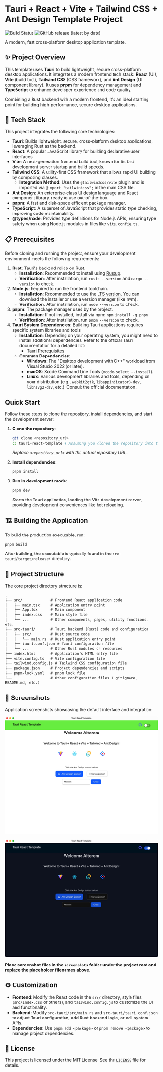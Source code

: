 # Tauri + React + Vite + Tailwind CSS + Ant Design Template Project

![Build Status](https://github.com/alterem/tauri-react-template/actions/workflows/build.yml/badge.svg) ![GitHub release (latest by date)](https://img.shields.io/github/v/release/alterem/tauri-react-template)


A modern, fast cross-platform desktop application template.

## ✨ Project Overview

This template uses **Tauri** to build lightweight, secure cross-platform desktop applications. It integrates a modern frontend tech stack: **React** (UI), **Vite** (build tool), **Tailwind CSS** (CSS framework), and **Ant Design** (UI component library). It uses **pnpm** for dependency management and **TypeScript** to enhance developer experience and code quality.

Combining a Rust backend with a modern frontend, it's an ideal starting point for building high-performance, secure desktop applications.

## 🚀 Tech Stack

This project integrates the following core technologies:

*   **Tauri**: Builds lightweight, secure, cross-platform desktop applications, leveraging Rust as the backend.
*   **React**: A popular JavaScript library for building declarative user interfaces.
*   **Vite**: A next-generation frontend build tool, known for its fast development server startup and build speeds.
*   **Tailwind CSS**: A utility-first CSS framework that allows rapid UI building by composing classes.
    *   **Integration Method**: Uses the `@tailwindcss/vite` plugin and is imported via `@import "tailwindcss";` in the main CSS file.
*   **Ant Design**: An enterprise-class UI design language and React component library, ready to use out-of-the-box.
*   **pnpm**: A fast and disk-space efficient package manager.
*   **TypeScript**: A superset of JavaScript that provides static type checking, improving code maintainability.
*   **@types/node**: Provides type definitions for Node.js APIs, ensuring type safety when using Node.js modules in files like `vite.config.ts`.

## 📋 Prerequisites

Before cloning and running the project, ensure your development environment meets the following requirements:

1.  **Rust**: Tauri's backend relies on Rust.
    *   **Installation**: Recommended to install using [Rustup](https://rustup.rs/).
    *   **Verification**: After installation, run `rustc --version` and `cargo --version` to check.
2.  **Node.js**: Required to run the frontend toolchain.
    *   **Installation**: Recommended to use the [LTS version](https://nodejs.org/). You can download the installer or use a version manager (like nvm).
    *   **Verification**: After installation, run `node --version` to check.
3.  **pnpm**: The package manager used by the project.
    *   **Installation**: If not installed, install via npm: `npm install -g pnpm`
    *   **Verification**: After installation, run `pnpm --version` to check.
4.  **Tauri System Dependencies**: Building Tauri applications requires specific system libraries and tools.
    *   **Installation**: Depending on your operating system, you might need to install additional dependencies. Refer to the official Tauri documentation for a detailed list:
        *   [Tauri Prerequisites](https://tauri.app/v1/guides/getting-started/prerequisites)
    *   **Common Dependencies**:
        *   **Windows**: The "Desktop development with C++" workload from Visual Studio 2022 (or later).
        *   **macOS**: Xcode Command Line Tools (`xcode-select --install`).
        *   **Linux**: Various development libraries and tools, depending on your distribution (e.g., `webkit2gtk`, `libappindicator3-dev`, `librsvg2-dev`, etc.). Consult the official documentation.

## Quick Start

Follow these steps to clone the repository, install dependencies, and start the development server:

1.  **Clone the repository**:
    ```bash
    git clone <repository_url>
    cd tauri-react-template # Assuming you cloned the repository into this directory
    ```
    *Replace `<repository_url>` with the actual repository URL.*

2.  **Install dependencies**:
    ```bash
    pnpm install
    ```

3.  **Run in development mode**:
    ```bash
    pnpm dev
    ```
    Starts the Tauri application, loading the Vite development server, providing development conveniences like hot reloading.

## 🏗️ Building the Application

To build the production executable, run:

```bash
pnpm build
```

After building, the executable is typically found in the `src-tauri/target/release/` directory.

## 📂 Project Structure

The core project directory structure is:

```
.
├── src/             # Frontend React application code
│   ├── main.tsx     # Application entry point
│   ├── App.tsx      # Main component
│   ├── index.css    # Main style file
│   └── ...          # Other components, pages, utility functions, etc.
├── src-tauri/       # Tauri backend (Rust) code and configuration
│   ├── src/         # Rust source code
│   │   └── main.rs  # Rust application entry point
│   ├── tauri.conf.json # Tauri configuration file
│   └── ...          # Other Rust modules or resources
├── index.html       # Application's HTML entry file
├── vite.config.ts   # Vite configuration file
├── tailwind.config.js # Tailwind CSS configuration file
├── package.json     # Project dependencies and scripts
├── pnpm-lock.yaml   # pnpm lock file
└── ...              # Other configuration files (.gitignore, README.md, etc.)
```

## 📸 Screenshots

Application screenshots showcasing the default interface and integration:

![Application Main Interface Screenshot 1](https://raw.githubusercontent.com/alterem/picFB/master/uPic/2025/05/21/Alterem2025-05-21_16-46-32.jpg)

![Application Main Interface Screenshot 2](https://raw.githubusercontent.com/alterem/picFB/master/uPic/2025/05/21/Alterem2025-05-21_16-46-38.jpg)

**Place screenshot files in the `screenshots` folder under the project root and replace the placeholder filenames above.**

## ⚙️ Customization

*   **Frontend**: Modify the React code in the `src/` directory, style files (`src/index.css` or others), and `tailwind.config.js` to customize the UI and functionality.
*   **Backend**: Modify `src-tauri/src/main.rs` and `src-tauri/tauri.conf.json` to adjust Tauri configuration, add Rust backend logic, or call system APIs.
*   **Dependencies**: Use `pnpm add <package>` or `pnpm remove <package>` to manage project dependencies.

## 📄 License

This project is licensed under the MIT License. See the [`LICENSE`](LICENSE) file for details.
```